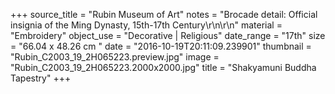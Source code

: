 +++
source_title = "Rubin Museum of Art"
notes = "Brocade detail:  Official insignia of the Ming Dynasty, 15th-17th Century\r\n\r\n"
material = "Embroidery"
object_use = "Decorative | Religious"
date_range = "17th"
size = "66.04 x 48.26 cm  "
date = "2016-10-19T20:11:09.239901"
thumbnail = "Rubin_C2003_19_2H065223.preview.jpg"
image = "Rubin_C2003_19_2H065223.2000x2000.jpg"
title = "Shakyamuni Buddha Tapestry"
+++
